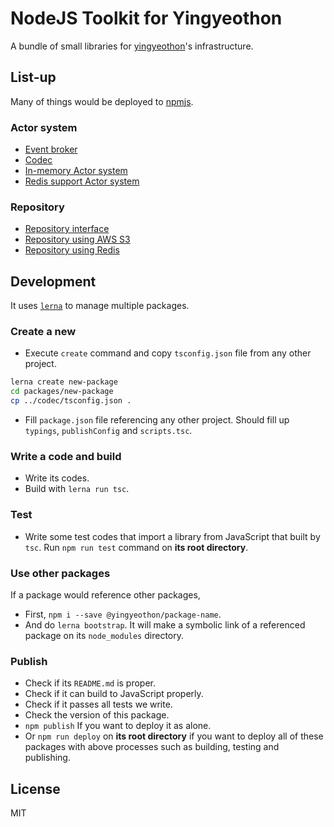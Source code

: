# NodeJS Toolkit for Yingyeothon

A bundle of small libraries for [yingyeothon](https://yyt.life)'s infrastructure.

## List-up

Many of things would be deployed to [npmjs](https://www.npmjs.com/org/yingyeothon).

### Actor system

- [Event broker](packages/event-broker)
- [Codec](packages/codec)
- [In-memory Actor system](packages/actor-system)
- [Redis support Actor system](packages/actor-system-redis-support)

### Repository

- [Repository interface](packages/repository)
- [Repository using AWS S3](packages/repository-s3)
- [Repository using Redis](packages/repository-redis)

## Development

It uses [`lerna`](https://github.com/lerna/lerna) to manage multiple packages.

### Create a new

- Execute `create` command and copy `tsconfig.json` file from any other project.

```bash
lerna create new-package
cd packages/new-package
cp ../codec/tsconfig.json .
```

- Fill `package.json` file referencing any other project. Should fill up `typings`, `publishConfig` and `scripts.tsc`.

### Write a code and build

- Write its codes.
- Build with `lerna run tsc`.

### Test

- Write some test codes that import a library from JavaScript that built by `tsc`. Run `npm run test` command on **its root directory**.

### Use other packages

If a package would reference other packages,

- First, `npm i --save @yingyeothon/package-name`.
- And do `lerna bootstrap`. It will make a symbolic link of a referenced package on its `node_modules` directory.

### Publish

- Check if its `README.md` is proper.
- Check if it can build to JavaScript properly.
- Check if it passes all tests we write.
- Check the version of this package.
- `npm publish` If you want to deploy it as alone.
- Or `npm run deploy` on **its root directory** if you want to deploy all of these packages with above processes such as building, testing and publishing.

## License

MIT
